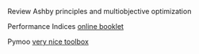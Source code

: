 Review Ashby principles and multiobjective optimization

Performance Indices [online booklet](https://www.ansys.com/content/dam/amp/2021/august/webpage-requests/education-resources-dam-upload-batch-6/performance-indices-booklet-bokpeien22.pdf)

Pymoo [very nice toolbox](https://pymoo.org)
